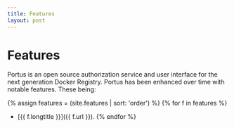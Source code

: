 ```yaml
---
title: Features
layout: post
---
```


# Features

Portus is an open source authorization service and user interface for the next
generation Docker Registry. Portus has been enhanced over time with notable
features. These being:

{% assign features = (site.features | sort: 'order') %}
{% for f in features %}
- [{{ f.longtitle }}]({{ f.url }}).
{% endfor %}
